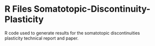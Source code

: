 # R Files Somatotopic-Discontinuity-Plasticity
R code used to generate results for the somatotopic discontinuities plasticity technical report and paper.
